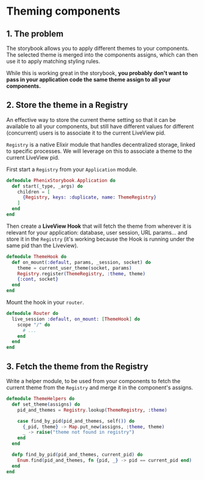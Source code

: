 # Theming components

## 1. The problem

The storybook allows you to apply different themes to your components. The selected theme is merged into the components assigns, which can then use
it to apply matching styling rules.

While this is working great in the storybook, **you probably don't want to pass
in your application code the same theme assign to all your components.**

## 2. Store the theme in a Registry

An effective way to store the current theme setting so that it can be available
to all your components, but still have different values for different (concurrent) users is to associate it to the current LiveView pid.

`Registry` is a native Elixir module that handles decentralized storage, linked to specific processes. We will leverage on this to associate a theme to the current LiveView pid.

First start a `Registry` from your `Application` module.

```elixir
defmodule PhenixStorybook.Application do
  def start(_type, _args) do
    children = [
      {Registry, keys: :duplicate, name: ThemeRegistry}
    ]
  end
end
```

Then create a **LiveView Hook** that will fetch the theme from wherever it is relevant for your application: database, user session, URL params... and store it in the `Registry` (it's working because the Hook is running under the same pid than the Liveview).

```elixir
defmodule ThemeHook do
  def on_mount(:default, params, _session, socket) do
    theme = current_user_theme(socket, params)
    Registry.register(ThemeRegistry, :theme, theme)
    {:cont, socket}
  end
end
```

Mount the hook in your `router`.

```elixir
defmodule Router do
  live_session :default, on_mount: [ThemeHook] do
    scope "/" do
      # ...
    end
  end
end
```

## 3. Fetch the theme from the Registry

Write a helper module, to be used from your components to fetch the current theme from the `Registry` and merge it in the component's assigns.

```elixir
defmodule ThemeHelpers do
  def set_theme(assigns) do
    pid_and_themes = Registry.lookup(ThemeRegistry, :theme)

    case find_by_pid(pid_and_themes, self()) do
      {_pid, theme} -> Map.put_new(assigns, :theme, theme)
      _ -> raise("theme not found in registry")
    end
  end

  defp find_by_pid(pid_and_themes, current_pid) do
    Enum.find(pid_and_themes, fn {pid, _} -> pid == current_pid end)
  end
end
```
